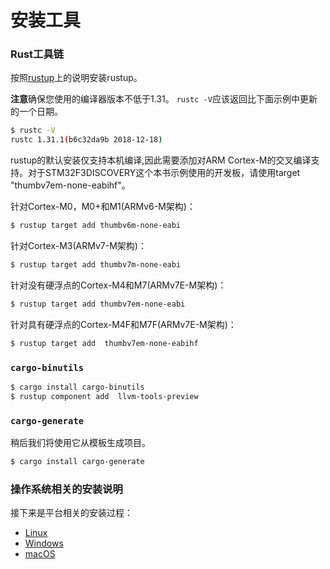 # 安装工具

 

### Rust工具链

按照[rustup](https://rustup.rs)上的说明安装rustup。

**注意**确保您使用的编译器版本不低于1.31。 `rustc -V`应该返回比下面示例中更新的一个日期。

```sh 
$ rustc -V
rustc 1.31.1(b6c32da9b 2018-12-18)
```


rustup的默认安装仅支持本机编译,因此需要添加对ARM Cortex-M的交叉编译支持。对于STM32F3DISCOVERY这个本书示例使用的开发板，请使用target "thumbv7em-none-eabihf"。

针对Cortex-M0，M0+和M1(ARMv6-M架构)：
```sh
$ rustup target add thumbv6m-none-eabi
```

针对Cortex-M3(ARMv7-M架构)：
```sh
$ rustup target add thumbv7m-none-eabi
```

针对没有硬浮点的Cortex-M4和M7(ARMv7E-M架构)：
```sh
$ rustup target add thumbv7em-none-eabi
```

针对具有硬浮点的Cortex-M4F和M7F(ARMv7E-M架构)：
```sh
$ rustup target add  thumbv7em-none-eabihf
```

### `cargo-binutils`

```sh 
$ cargo install cargo-binutils
$ rustup component add  llvm-tools-preview
```

### `cargo-generate`

稍后我们将使用它从模板生成项目。

```sh
$ cargo install cargo-generate
```

### 操作系统相关的安装说明

接下来是平台相关的安装过程：

- [Linux](install/linux.md)
- [Windows](install/windows.md)
- [macOS](install/macos.md)